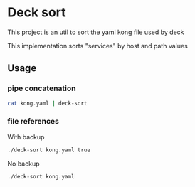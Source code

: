# Deck sort
This project is an util to sort the yaml kong file used by deck

This implementation sorts "services" by host and path values

## Usage
### pipe concatenation
```bash
cat kong.yaml | deck-sort
```
### file references
With backup
```bash
./deck-sort kong.yaml true
```
No backup
```bash
./deck-sort kong.yaml
```